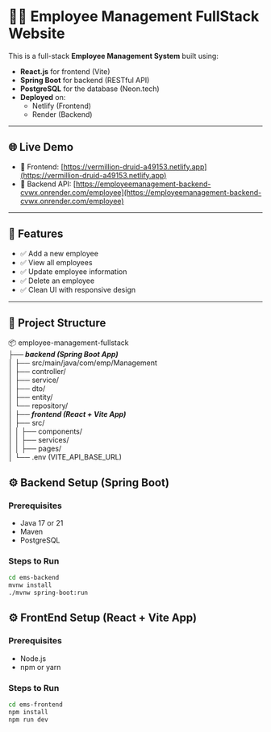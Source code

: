 # 🧑‍💼 Employee Management FullStack Website

This is a full-stack **Employee Management System** built using:

- **React.js** for frontend (Vite)
- **Spring Boot** for backend (RESTful API)
- **PostgreSQL** for the database (Neon.tech)
- **Deployed** on:
  - Netlify (Frontend)
  - Render (Backend)

---

## 🌐 Live Demo

- 🔗 Frontend: [https://vermillion-druid-a49153.netlify.app](https://vermillion-druid-a49153.netlify.app)
- 🔗 Backend API: [https://employeemanagement-backend-cvwx.onrender.com/employee](https://employeemanagement-backend-cvwx.onrender.com/employee)

---

## 📸 Features

- ✅ Add a new employee
- ✅ View all employees
- ✅ Update employee information
- ✅ Delete an employee
- ✅ Clean UI with responsive design

---

## 📁 Project Structure

📦 employee-management-fullstack<br>
***├── backend (Spring Boot App)***<br>
│ ├── src/main/java/com/emp/Management<br>
│ ├── controller/<br>
│ ├── service/<br>
│ ├── dto/<br>
│ ├── entity/<br>
│ └── repository/<br>
│
***├── frontend (React + Vite App)***<br>
│ ├── src/<br>
│ │ ├── components/<br>
│ │ ├── services/<br>
│ │ ├── pages/<br>
│ └── .env (VITE_API_BASE_URL)<br>

## ⚙️ Backend Setup (Spring Boot)

### Prerequisites
- Java 17 or 21
- Maven
- PostgreSQL

### Steps to Run

```bash
cd ems-backend
mvnw install 
./mvnw spring-boot:run
```

## ⚙️ FrontEnd Setup (React + Vite App)

### Prerequisites
- Node.js
- npm or yarn
  
### Steps to Run

```bash
cd ems-frontend
npm install
npm run dev
```
